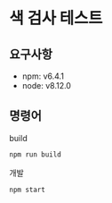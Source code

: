 # 색 검사 테스트

## 요구사항

* npm: v6.4.1
* node: v8.12.0

## 명령어

build

```bash
npm run build
```

개발

```bash
npm start
```
